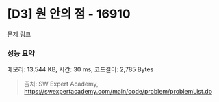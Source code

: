 # [D3] 원 안의 점 - 16910 

[문제 링크](https://swexpertacademy.com/main/code/problem/problemDetail.do?contestProbId=AYcllbDqUVgDFASR) 

### 성능 요약

메모리: 13,544 KB, 시간: 30 ms, 코드길이: 2,785 Bytes



> 출처: SW Expert Academy, https://swexpertacademy.com/main/code/problem/problemList.do